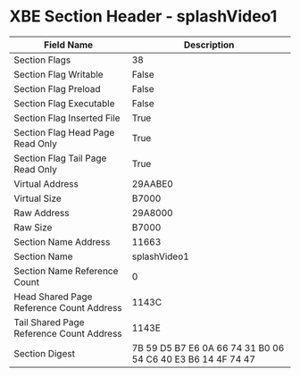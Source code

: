 # XBE Section Header - splashVideo1

| Field Name | Description |
|---|---|
| Section Flags | 38 |
| Section Flag Writable | False |
| Section Flag Preload | False |
| Section Flag Executable | False |
| Section Flag Inserted File | True |
| Section Flag Head Page Read Only | True |
| Section Flag Tail Page Read Only | True |
| Virtual Address | 29AABE0 |
| Virtual Size | B7000 |
| Raw Address | 29A8000 |
| Raw Size | B7000 |
| Section Name Address | 11663 |
| Section Name | splashVideo1 |
| Section Name Reference Count | 0 |
| Head Shared Page Reference Count Address | 1143C |
| Tail Shared Page Reference Count Address | 1143E |
| Section Digest | 7B 59 D5 B7 E6 0A 66 74 31 B0 06 54 C6 40 E3 B6 14 4F 74 47 |
